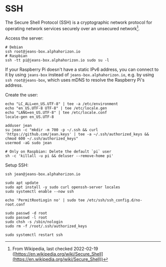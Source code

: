 # SSH

The Secure Shell Protocol (SSH) is a cryptographic network protocol for operating network services securely over an unsecured network[^note].

Access the server:

```shell
# Debian
ssh root@jeans-box.alphahorizon.io
# Raspbian
ssh -tt pi@jeans-box.alphahorizon.io sudo su -l
```

If your Raspberry Pi doesn't have a static IPv6 address, you can connect to it by using `jeans-box` instead of `jeans-box.alphahorizon.io`, e.g. by using `ssh root@jeans-box`, which uses mDNS to resolve the Raspberry Pi's address.

Create the user:

```shell
echo "LC_ALL=en_US.UTF-8" | tee -a /etc/environment
echo "en_US.UTF-8 UTF-8" | tee /etc/locale.gen
echo "LANG=en_US.UTF-8" | tee /etc/locale.conf
locale-gen en_US.UTF-8

adduser jean
su jean -c "mkdir -m 700 -p ~/.ssh && curl 'https://github.com/jean.keys' | tee -a ~/.ssh/authorized_keys && chmod 600 ~/.ssh/authorized_keys"
usermod -aG sudo jean

# Only on Raspbian: Delete the default `pi` user
sh -c 'killall -u pi && deluser --remove-home pi'
```

Setup SSH:

```shell
ssh jean@jeans-box.alphahorizon.io

sudo apt update
sudo apt install -y sudo curl openssh-server locales
sudo systemctl enable --now ssh

echo 'PermitRootLogin no' | sudo tee /etc/ssh/ssh_config.d/no-root.conf

sudo passwd -d root
sudo passwd -l root
sudo chsh -s /sbin/nologin
sudo rm -f /root/.ssh/authorized_keys

sudo systemctl restart ssh
```

[^note]: From Wikipedia, last checked 2022-02-19 ([https://en.wikipedia.org/wiki/Secure_Shell](https://en.wikipedia.org/wiki/Secure_Shell))
